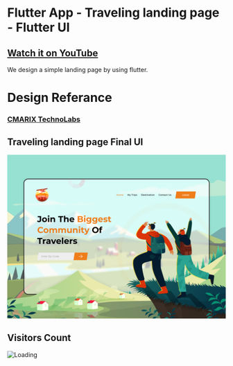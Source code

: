 # Flutter App - Traveling landing page - Flutter UI

## [Watch it on YouTube](https://youtu.be/0KPZlWZAzfA)

We design a simple landing page by using flutter.


# Design Referance 
### [CMARIX TechnoLabs](https://www.uplabs.com/posts/travel-website-landing-page-173fc5e6-08ea-4e88-8dd6-4094fd6ebf21)


## Traveling landing page Final UI

![App UI](https://github.com/ravi84184/flutter_traveling_landing_web/blob/main/ss.png)

## Visitors Count

<img align="left" src = "https://profile-counter.glitch.me/flutter_traveling_landing_web/count.svg" alt ="Loading">
